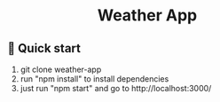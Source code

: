 <h1 align="center">
  Weather App
</h1>

## 🚀 Quick start

1. git clone weather-app
2. run "npm install" to install dependencies
3. just run "npm start" and go to http://localhost:3000/
